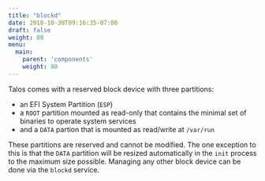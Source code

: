 ```yaml
---
title: "blockd"
date: 2018-10-30T09:16:35-07:00
draft: false
weight: 80
menu:
  main:
    parent: 'components'
    weight: 80
---
```


Talos comes with a reserved block device with three partitions:

- an EFI System Partition (`ESP`)
- a `ROOT` partition mounted as read-only that contains the minimal set of binaries to operate system services
- and a `DATA` partion that is mounted as read/write at `/var/run`

These partitions are reserved and cannot be modified.
The one exception to this is that the `DATA` partition will be resized automatically in the `init` process to the maximum size possible.
Managing any other block device can be done via the `blockd` service.
